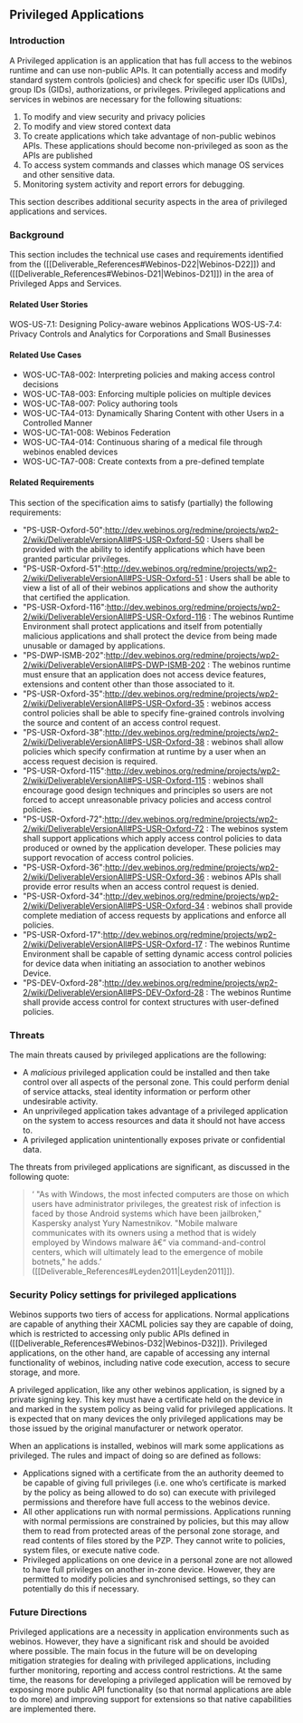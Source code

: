 Privileged Applications
-----------------------

### Introduction

A Privileged application is an application that has full access to the webinos runtime and can use non-public APIs. It can potentially access and modify standard system controls (policies) and check for specific user IDs (UIDs), group IDs (GIDs), authorizations, or privileges. Privileged applications and services in webinos are necessary for the following situations:

1.  To modify and view security and privacy policies
2.  To modify and view stored context data
3.  To create applications which take advantage of non-public webinos APIs. These applications should become non-privileged as soon as the APIs are published
4.  To access system commands and classes which manage OS services and other sensitive data.
5.  Monitoring system activity and report errors for debugging.

This section describes additional security aspects in the area of privileged applications and services.

### Background

This section includes the technical use cases and requirements identified from the ([[Deliverable_References#Webinos-D22|Webinos-D22]]) and ([[Deliverable_References#Webinos-D21|Webinos-D21]]) in the area of Privileged Apps and Services.

#### Related User Stories

WOS-US-7.1: Designing Policy-aware webinos Applications
WOS-US-7.4: Privacy Controls and Analytics for Corporations and Small Businesses

#### Related Use Cases

-   WOS-UC-TA8-002: Interpreting policies and making access control decisions
-   WOS-UC-TA8-003: Enforcing multiple policies on multiple devices
-   WOS-UC-TA8-007: Policy authoring tools
-   WOS-UC-TA4-013: Dynamically Sharing Content with other Users in a Controlled Manner
-   WOS-UC-TA1-008: Webinos Federation
-   WOS-UC-TA4-014: Continuous sharing of a medical file through webinos enabled devices
-   WOS-UC-TA7-008: Create contexts from a pre-defined template

#### Related Requirements

This section of the specification aims to satisfy (partially) the following requirements:

-   "PS-USR-Oxford-50":http://dev.webinos.org/redmine/projects/wp2-2/wiki/DeliverableVersionAll#PS-USR-Oxford-50 : Users shall be provided with the ability to identify applications which have been granted particular privileges.
-   "PS-USR-Oxford-51":http://dev.webinos.org/redmine/projects/wp2-2/wiki/DeliverableVersionAll#PS-USR-Oxford-51 : Users shall be able to view a list of all of their webinos applications and show the authority that certified the application.
-   "PS-USR-Oxford-116":http://dev.webinos.org/redmine/projects/wp2-2/wiki/DeliverableVersionAll#PS-USR-Oxford-116 : The webinos Runtime Environment shall protect applications and itself from potentially malicious applications and shall protect the device from being made unusable or damaged by applications.
-   "PS-DWP-ISMB-202":http://dev.webinos.org/redmine/projects/wp2-2/wiki/DeliverableVersionAll#PS-DWP-ISMB-202 : The webinos runtime must ensure that an application does not access device features, extensions and content other than those associated to it.
-   "PS-USR-Oxford-35":http://dev.webinos.org/redmine/projects/wp2-2/wiki/DeliverableVersionAll#PS-USR-Oxford-35 : webinos access control policies shall be able to specify fine-grained controls involving the source and content of an access control request.
-   "PS-USR-Oxford-38":http://dev.webinos.org/redmine/projects/wp2-2/wiki/DeliverableVersionAll#PS-USR-Oxford-38 : webinos shall allow policies which specify confirmation at runtime by a user when an access request decision is required.
-   "PS-USR-Oxford-115":http://dev.webinos.org/redmine/projects/wp2-2/wiki/DeliverableVersionAll#PS-USR-Oxford-115 : webinos shall encourage good design techniques and principles so users are not forced to accept unreasonable privacy policies and access control policies.
-   "PS-USR-Oxford-72":http://dev.webinos.org/redmine/projects/wp2-2/wiki/DeliverableVersionAll#PS-USR-Oxford-72 : The webinos system shall support applications which apply access control policies to data produced or owned by the application developer. These policies may support revocation of access control policies.
-   "PS-USR-Oxford-36":http://dev.webinos.org/redmine/projects/wp2-2/wiki/DeliverableVersionAll#PS-USR-Oxford-36 : webinos APIs shall provide error results when an access control request is denied.
-   "PS-USR-Oxford-34":http://dev.webinos.org/redmine/projects/wp2-2/wiki/DeliverableVersionAll#PS-USR-Oxford-34 : webinos shall provide complete mediation of access requests by applications and enforce all policies.
-   "PS-USR-Oxford-17":http://dev.webinos.org/redmine/projects/wp2-2/wiki/DeliverableVersionAll#PS-USR-Oxford-17 : The webinos Runtime Environment shall be capable of setting dynamic access control policies for device data when initiating an association to another webinos Device.
-   "PS-DEV-Oxford-28":http://dev.webinos.org/redmine/projects/wp2-2/wiki/DeliverableVersionAll#PS-DEV-Oxford-28 : The webinos Runtime shall provide access control for context structures with user-defined policies.

### Threats

The main threats caused by privileged applications are the following:

-   A _malicious_ privileged application could be installed and then take control over all aspects of the personal zone. This could perform denial of service attacks, steal identity information or perform other undesirable activity.
-   An unprivileged application takes advantage of a privileged application on the system to access resources and data it should not have access to.
-   A privileged application unintentionally exposes private or confidential data.

The threats from privileged applications are significant, as discussed in the following quote:

> ‘ "As with Windows, the most infected computers are those on which users have administrator privileges, the greatest risk of infection is faced by those Android systems which have been jailbroken," Kaspersky analyst Yury Namestnikov. "Mobile malware communicates with its owners using a method that is widely employed by Windows malware â€“ via command-and-control centers, which will ultimately lead to the emergence of mobile botnets," he adds.’ ([[Deliverable_References#Leyden2011|Leyden2011]]).

### Security Policy settings for privileged applications

Webinos supports two tiers of access for applications. Normal applications are capable of anything their XACML policies say they are capable of doing, which is restricted to accessing only public APIs defined in ([[Deliverable_References#Webinos-D32|Webinos-D32]]). Privileged applications, on the other hand, are capable of accessing any internal functionality of webinos, including native code execution, access to secure storage, and more.

A privileged application, like any other webinos application, is signed by a private signing key. This key must have a certificate held on the device in and marked in the system policy as being valid for privileged applications. It is expected that on many devices the only privileged applications may be those issued by the original manufacturer or network operator.

When an applications is installed, webinos will mark some applications as privileged. The rules and impact of doing so are defined as follows:

-   Applications signed with a certificate from the an authority deemed to be capable of giving full privileges (i.e. one who’s certificate is marked by the policy as being allowed to do so) can execute with privileged permissions and therefore have full access to the webinos device.
-   All other applications run with normal permissions. Applications running with normal permissions are constrained by policies, but this may allow them to read from protected areas of the personal zone storage, and read contents of files stored by the PZP. They cannot write to policies, system files, or execute native code.
-   Privileged applications on one device in a personal zone are not allowed to have full privileges on another in-zone device. However, they are permitted to modify policies and synchronised settings, so they can potentially do this if necessary.

### Future Directions

Privileged applications are a necessity in application environments such as webinos. However, they have a significant risk and should be avoided where possible. The main focus in the future will be on developing mitigation strategies for dealing with privileged applications, including further monitoring, reporting and access control restrictions. At the same time, the reasons for developing a privileged application will be removed by exposing more public API functionality (so that normal applications are able to do more) and improving support for extensions so that native capabilities are implemented there.


